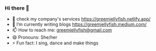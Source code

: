 ### Hi there 👋

<!--
**labradorescence/labradorescence** is a ✨ _special_ ✨ repository because its `README.md` (this file) appears on your GitHub profile.

Here are some ideas to get you started:
-->

- 🌱 check my company's services https://greemjellyfish.netlify.app/
- 🔭 I’m currently writing blogs https://greemjellyfish.medium.com/
- 📫 How to reach me: greemjellyfish@gmail.com
- 😄 Pronouns: She/her
- ⚡ Fun fact: I sing, dance and make things
